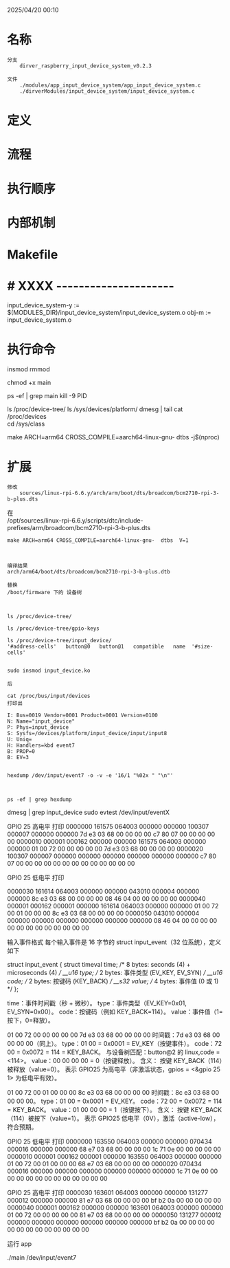 2025/04/20 00:10
# 名称
    分支
        dirver_raspberry_input_device_system_v0.2.3

    文件
        ./modules/app_input_device_system/app_input_device_system.c
        ./dirverModules/input_device_system/input_device_system.c

# 定义


# 流程


# 执行顺序


# 内部机制


# Makefile
# # XXXX ---------------------
input_device_system-y := $(MODULES_DIR)/input_device_system/input_device_system.o
obj-m := input_device_system.o


# 执行命令


insmod
rmmod

chmod +x main

ps -ef | grep main
kill -9 PID

ls /proc/device-tree/
ls /sys/devices/platform/
dmesg | tail
cat /proc/devices  
cd /sys/class 





make ARCH=arm64 CROSS_COMPILE=aarch64-linux-gnu- dtbs -j$(nproc) 


# 扩展


    修改
        sources/linux-rpi-6.6.y/arch/arm/boot/dts/broadcom/bcm2710-rpi-3-b-plus.dts

   在  
    /opt/sources/linux-rpi-6.6.y/scripts/dtc/include-prefixes/arm/broadcom/bcm2710-rpi-3-b-plus.dts



    make ARCH=arm64 CROSS_COMPILE=aarch64-linux-gnu-  dtbs  V=1 



    编译结果
    arch/arm64/boot/dts/broadcom/bcm2710-rpi-3-b-plus.dtb

    替换  
    /boot/firmware 下的 设备树



    ls /proc/device-tree/

    ls /proc/device-tree/gpio-keys

    ls /proc/device-tree/input_device/
    '#address-cells'   button@0   button@1   compatible   name  '#size-cells'


    sudo insmod input_device.ko 

    后 

    cat /proc/bus/input/devices
    打印出

    I: Bus=0019 Vendor=0001 Product=0001 Version=0100
    N: Name="input_device"
    P: Phys=input_device
    S: Sysfs=/devices/platform/input_device/input/input8
    U: Uniq=
    H: Handlers=kbd event7 
    B: PROP=0
    B: EV=3


    hexdump /dev/input/event7 -o -v -e '16/1 "%02x " "\n"'



    ps -ef | grep hexdump





dmesg | grep input_device
sudo evtest /dev/input/eventX







GPIO 25 高电平  打印
0000000  161575  064003  000000  000000  100307  000007  000000  000000
7d e3 03 68 00 00 00 00 c7 80 07 00 00 00 00 00
0000010  000001  000162  000000  000000  161575  064003  000000  000000
01 00 72 00 00 00 00 00 7d e3 03 68 00 00 00 00
0000020  100307  000007  000000  000000  000000  000000  000000  000000
c7 80 07 00 00 00 00 00 00 00 00 00 00 00 00 00


GPIO 25 低电平    打印

0000030  161614  064003  000000  000000  043010  000004  000000  000000
8c e3 03 68 00 00 00 00 08 46 04 00 00 00 00 00
0000040  000001  000162  000001  000000  161614  064003  000000  000000
01 00 72 00 01 00 00 00 8c e3 03 68 00 00 00 00
0000050  043010  000004  000000  000000  000000  000000  000000  000000
08 46 04 00 00 00 00 00 00 00 00 00 00 00 00 00



输入事件格式
每个输入事件是 16 字节的 struct input_event（32 位系统），定义如下

struct input_event {
    struct timeval time; /* 8 bytes: seconds (4) + microseconds (4) */
    __u16 type;          /* 2 bytes: 事件类型 (EV_KEY, EV_SYN) */
    __u16 code;          /* 2 bytes: 按键码 (KEY_BACK) */
    __s32 value;         /* 4 bytes: 事件值 (0 或 1) */
};


time：事件时间戳（秒 + 微秒）。
type：事件类型（EV_KEY=0x01, EV_SYN=0x00）。
code：按键码（例如 KEY_BACK=114）。
value：事件值（1=按下，0=释放）。





01 00 72 00 00 00 00 00 7d e3 03 68 00 00 00 00
时间戳：7d e3 03 68 00 00 00 00（同上）。
type：01 00 = 0x0001 = EV_KEY（按键事件）。
code：72 00 = 0x0072 = 114 = KEY_BACK。
与设备树匹配：button@2 的 linux,code = <114>。
value：00 00 00 00 = 0（按键释放）。
含义：
按键 KEY_BACK（114）被释放（value=0）。
表示 GPIO25 为高电平（非激活状态，gpios = <&gpio 25 1> 为低电平有效）。



01 00 72 00 01 00 00 00 8c e3 03 68 00 00 00 00
时间戳：8c e3 03 68 00 00 00 00。
type：01 00 = 0x0001 = EV_KEY。
code：72 00 = 0x0072 = 114 = KEY_BACK。
value：01 00 00 00 = 1（按键按下）。
含义：
按键 KEY_BACK（114）被按下（value=1）。
表示 GPIO25 低电平（0V），激活（active-low），符合预期。







GPIO 25 低电平    打印
0000000  163550  064003  000000  000000  070434  000016  000000  000000
68 e7 03 68 00 00 00 00 1c 71 0e 00 00 00 00 00
0000010  000001  000162  000001  000000  163550  064003  000000  000000
01 00 72 00 01 00 00 00 68 e7 03 68 00 00 00 00
0000020  070434  000016  000000  000000  000000  000000  000000  000000
1c 71 0e 00 00 00 00 00 00 00 00 00 00 00 00 00




GPIO 25 高电平    打印
0000030  163601  064003  000000  000000  131277  000012  000000  000000
81 e7 03 68 00 00 00 00 bf b2 0a 00 00 00 00 00
0000040  000001  000162  000000  000000  163601  064003  000000  000000
01 00 72 00 00 00 00 00 81 e7 03 68 00 00 00 00
0000050  131277  000012  000000  000000  000000  000000  000000  000000
bf b2 0a 00 00 00 00 00 00 00 00 00 00 00 00 00




运行 app


./main /dev/input/event7